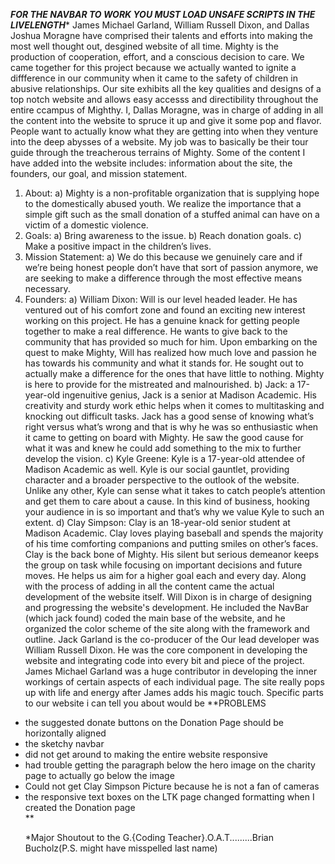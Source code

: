 ***FOR THE NAVBAR TO WORK YOU MUST LOAD UNSAFE SCRIPTS IN THE LIVELENGTH****
James Michael Garland, William Russell Dixon, and Dallas Joshua Moragne have comprised their talents and efforts into making the most well thought out, desgined website of all time. Mighty is the production of cooperation, effort, and a conscious decision to care. We came together for this project because we actually wanted to ignite a diffference in our community when it came to the safety of children in abusive relationships. Our site exhibits all the key qualities and designs of a top notch website and allows easy accesss and directibility throughout the entire ccampus of  Mighthy.
  I, Dallas Moragne, was in charge of adding in all the content into the website to spruce it up and give it some pop and flavor. People want to actually know what they are getting into when they venture into the deep abysses of a website. My job was to basically be their tour guide through the treacherous terrains of Mighty. Some of the content I have added into the website includes: information about the site, the founders, our goal, and mission statement.
  1)	About:
a)	Mighty is a non-profitable organization that is supplying hope to the domestically abused youth. We realize the importance that a simple gift such as the small donation of a stuffed animal can have on a victim of a domestic violence.
2)	Goals:
a)	Bring awareness to the issue.
b)	Reach donation goals.
c)	Make a positive impact in the children’s lives.
3)	Mission Statement:
a)	We do this because we genuinely care and if we’re being honest people don’t have that sort of passion anymore, we are seeking to make a difference through the most effective means necessary.
4)	Founders:
a)	William Dixon: Will is our level headed leader. He has ventured out of his comfort zone and found an exciting new interest working on this project. He has a genuine knack for getting people together to make a real difference. He wants to give back to the community that has provided so much for him. Upon embarking on the quest to make Mighty, Will has realized how much love and passion he has towards his community and what it stands for. He sought out to actually make a difference for the ones that have little to nothing. Mighty is here to provide for the mistreated and malnourished.
b)	Jack: a 17-year-old ingenuitive genius, Jack is a senior at Madison Academic. His creativity and sturdy work ethic helps when it comes to multitasking and knocking out difficult tasks. Jack has a good sense of knowing what’s right versus what’s wrong and that is why he was so enthusiastic when it came to getting on board with Mighty. He saw the good cause for what it was and knew he could add something to the mix to further develop the vision.
c)	Kyle Greene: Kyle is a 17-year-old attendee of Madison Academic as well. Kyle is our social gauntlet, providing character and a broader perspective to the outlook of the website. Unlike any other, Kyle can sense what it takes to catch people’s attention and get them to care about a cause. In this kind of business, hooking your audience in is so important and that’s why we value Kyle to such an extent.
d)	Clay Simpson: Clay is an 18-year-old senior student at Madison Academic. Clay loves playing baseball and spends the majority of his time comforting companions and putting smiles on other’s faces. Clay is the back bone of Mighty. His silent but serious demeanor keeps the group on task while focusing on important decisions and future moves. He helps us aim for a higher goal each and every day.
Along with the process of adding in all the content came the actual development of the website itself.
Will Dixon is in charge of designing and progressing the website's development. He included the NavBar (which jack found) coded the main base of the website, and he organized the color scheme of the site along with the framework and outline.
Jack Garland is the co-producer of the
Our lead developer was William Russell Dixon. He was the core component in developing the website and integrating code into every bit and piece of the project. James Michael Garland was a huge contributor in developing the inner workings of certain aspects of each individual page. The site really pops up with life and energy after James adds his magic touch.
Specific parts to our website i can tell you about would be
**PROBLEMS
<ul>
  <li>the suggested donate buttons on the Donation Page should be horizontally aligned</li>
  <li>the sketchy navbar</li>
  <li>did not get around to making the entire website responsive</li>
  <li>had trouble getting the paragraph below the hero image on the charity page to actually go below the image</li>
  <li>Could not get Clay Simpson Picture because he is not a fan of cameras</li>
  <li>the responsive text boxes on the LTK page changed formatting when I created the Donation page</li>**


  *Major Shoutout to the G.{Coding Teacher}.O.A.T.........Brian Bucholz(P.S. might have misspelled last name)
